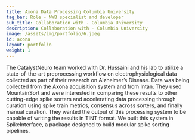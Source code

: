 ```yaml
---
title: Axona Data Processing Columbia University
tag_bar: Role - NWB specialist and developer
sub_title: Collaboration with - Columbia University
description: Collaboration with - Columbia University
image: /assets/img/portfolio/6.jpeg
id: axona
layout: portfolio
weight: 1
---
```


The CatalystNeuro team worked with Dr. Hussaini and his lab to utilize a state-of-the-art preprocessing workflow on electrophysiological data collected as part of their research on Alzheimer’s Disease. Data was being collected from the Axona acquisition system and from Intan. They used MountainSort and were interested in comparing these results to other cutting-edge spike sorters and accelerating data processing through curation using spike train metrics, consensus across sorters, and finally manual curation. They wanted the output of this processing system to be capable of writing the results in TINT format. We built this system in SpikeInterface, a package designed to build modular spike sorting pipelines.
